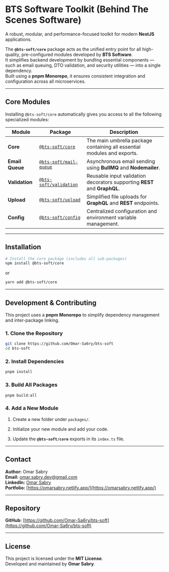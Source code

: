 

# BTS Software Toolkit (Behind The Scenes Software)

A robust, modular, and performance-focused toolkit for modern **NestJS** applications.

The **`@bts-soft/core`** package acts as the unified entry point for all high-quality, pre-configured modules developed by **BTS Software**.  
It simplifies backend development by bundling essential components — such as email queuing, DTO validation, and security utilities — into a single dependency.  
Built using a **pnpm Monorepo**, it ensures consistent integration and configuration across all microservices.

---

## Core Modules

Installing `@bts-soft/core` automatically gives you access to all the following specialized modules:

| Module | Package | Description |
| ------- | -------- | ----------- |
| **Core** | [`@bts-soft/core`](https://www.npmjs.com/package/@bts-soft/core) | The main umbrella package containing all essential modules and exports. |
| **Email Queue** | [`@bts-soft/mail-queue`](https://www.npmjs.com/package/@bts-soft/mail-queue) | Asynchronous email sending using **BullMQ** and **Nodemailer**. |
| **Validation** | [`@bts-soft/validation`](https://www.npmjs.com/package/@bts-soft/validation) | Reusable input validation decorators supporting **REST** and **GraphQL**. |
| **Upload** | [`@bts-soft/upload`](https://www.npmjs.com/package/@bts-soft/upload) | Simplified file uploads for **GraphQL** and **REST** endpoints. |
| **Config** | [`@bts-soft/config`](https://www.npmjs.com/package/@bts-soft/config) | Centralized configuration and environment variable management. |

---

## Installation

```bash
# Install the core package (includes all sub-packages)
npm install @bts-soft/core
````

or

```bash
yarn add @bts-soft/core
```


---

## Development & Contributing

This project uses a **pnpm Monorepo** to simplify dependency management and inter-package linking.

### 1. Clone the Repository

```bash
git clone https://github.com/Omar-Sa6ry/bts-soft
cd bts-soft
```

### 2. Install Dependencies

```bash
pnpm install
```

### 3. Build All Packages

```bash
pnpm build:all
```

### 4. Add a New Module

1. Create a new folder under `packages/`.
    
2. Initialize your new module and add your code.
    
3. Update the **`@bts-soft/core`** exports in its `index.ts` file.
    

---

## Contact

**Author:** Omar Sabry  
**Email:** [omar.sabry.dev@gmail.com](mailto:omar.sabry.dev@gmail.com)  
**LinkedIn:** [Omar Sabry](https://www.linkedin.com/in/omarsa6ry/)  
**Portfolio:** [https://omarsabry.netlify.app/](https://omarsabry.netlify.app/)

---

## Repository

**GitHub:** [https://github.com/Omar-Sa6ry/bts-soft](https://github.com/Omar-Sa6ry/bts-soft)

---

## License

This project is licensed under the **MIT License**.  
Developed and maintained by **Omar Sabry**.
